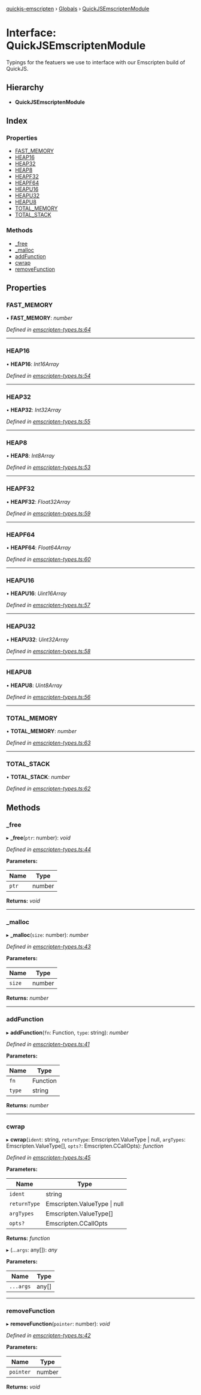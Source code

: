 [quickjs-emscripten](../README.md) › [Globals](../globals.md) › [QuickJSEmscriptenModule](quickjsemscriptenmodule.md)

# Interface: QuickJSEmscriptenModule

Typings for the featuers we use to interface with our Emscripten build of
QuickJS.

## Hierarchy

* **QuickJSEmscriptenModule**

## Index

### Properties

* [FAST_MEMORY](quickjsemscriptenmodule.md#fast_memory)
* [HEAP16](quickjsemscriptenmodule.md#heap16)
* [HEAP32](quickjsemscriptenmodule.md#heap32)
* [HEAP8](quickjsemscriptenmodule.md#heap8)
* [HEAPF32](quickjsemscriptenmodule.md#heapf32)
* [HEAPF64](quickjsemscriptenmodule.md#heapf64)
* [HEAPU16](quickjsemscriptenmodule.md#heapu16)
* [HEAPU32](quickjsemscriptenmodule.md#heapu32)
* [HEAPU8](quickjsemscriptenmodule.md#heapu8)
* [TOTAL_MEMORY](quickjsemscriptenmodule.md#total_memory)
* [TOTAL_STACK](quickjsemscriptenmodule.md#total_stack)

### Methods

* [_free](quickjsemscriptenmodule.md#_free)
* [_malloc](quickjsemscriptenmodule.md#_malloc)
* [addFunction](quickjsemscriptenmodule.md#addfunction)
* [cwrap](quickjsemscriptenmodule.md#cwrap)
* [removeFunction](quickjsemscriptenmodule.md#removefunction)

## Properties

###  FAST_MEMORY

• **FAST_MEMORY**: *number*

*Defined in [emscripten-types.ts:64](https://github.com/justjake/quickjs-emscripten/blob/master/ts/emscripten-types.ts#L64)*

___

###  HEAP16

• **HEAP16**: *Int16Array*

*Defined in [emscripten-types.ts:54](https://github.com/justjake/quickjs-emscripten/blob/master/ts/emscripten-types.ts#L54)*

___

###  HEAP32

• **HEAP32**: *Int32Array*

*Defined in [emscripten-types.ts:55](https://github.com/justjake/quickjs-emscripten/blob/master/ts/emscripten-types.ts#L55)*

___

###  HEAP8

• **HEAP8**: *Int8Array*

*Defined in [emscripten-types.ts:53](https://github.com/justjake/quickjs-emscripten/blob/master/ts/emscripten-types.ts#L53)*

___

###  HEAPF32

• **HEAPF32**: *Float32Array*

*Defined in [emscripten-types.ts:59](https://github.com/justjake/quickjs-emscripten/blob/master/ts/emscripten-types.ts#L59)*

___

###  HEAPF64

• **HEAPF64**: *Float64Array*

*Defined in [emscripten-types.ts:60](https://github.com/justjake/quickjs-emscripten/blob/master/ts/emscripten-types.ts#L60)*

___

###  HEAPU16

• **HEAPU16**: *Uint16Array*

*Defined in [emscripten-types.ts:57](https://github.com/justjake/quickjs-emscripten/blob/master/ts/emscripten-types.ts#L57)*

___

###  HEAPU32

• **HEAPU32**: *Uint32Array*

*Defined in [emscripten-types.ts:58](https://github.com/justjake/quickjs-emscripten/blob/master/ts/emscripten-types.ts#L58)*

___

###  HEAPU8

• **HEAPU8**: *Uint8Array*

*Defined in [emscripten-types.ts:56](https://github.com/justjake/quickjs-emscripten/blob/master/ts/emscripten-types.ts#L56)*

___

###  TOTAL_MEMORY

• **TOTAL_MEMORY**: *number*

*Defined in [emscripten-types.ts:63](https://github.com/justjake/quickjs-emscripten/blob/master/ts/emscripten-types.ts#L63)*

___

###  TOTAL_STACK

• **TOTAL_STACK**: *number*

*Defined in [emscripten-types.ts:62](https://github.com/justjake/quickjs-emscripten/blob/master/ts/emscripten-types.ts#L62)*

## Methods

###  _free

▸ **_free**(`ptr`: number): *void*

*Defined in [emscripten-types.ts:44](https://github.com/justjake/quickjs-emscripten/blob/master/ts/emscripten-types.ts#L44)*

**Parameters:**

Name | Type |
------ | ------ |
`ptr` | number |

**Returns:** *void*

___

###  _malloc

▸ **_malloc**(`size`: number): *number*

*Defined in [emscripten-types.ts:43](https://github.com/justjake/quickjs-emscripten/blob/master/ts/emscripten-types.ts#L43)*

**Parameters:**

Name | Type |
------ | ------ |
`size` | number |

**Returns:** *number*

___

###  addFunction

▸ **addFunction**(`fn`: Function, `type`: string): *number*

*Defined in [emscripten-types.ts:41](https://github.com/justjake/quickjs-emscripten/blob/master/ts/emscripten-types.ts#L41)*

**Parameters:**

Name | Type |
------ | ------ |
`fn` | Function |
`type` | string |

**Returns:** *number*

___

###  cwrap

▸ **cwrap**(`ident`: string, `returnType`: Emscripten.ValueType | null, `argTypes`: Emscripten.ValueType[], `opts?`: Emscripten.CCallOpts): *function*

*Defined in [emscripten-types.ts:45](https://github.com/justjake/quickjs-emscripten/blob/master/ts/emscripten-types.ts#L45)*

**Parameters:**

Name | Type |
------ | ------ |
`ident` | string |
`returnType` | Emscripten.ValueType &#124; null |
`argTypes` | Emscripten.ValueType[] |
`opts?` | Emscripten.CCallOpts |

**Returns:** *function*

▸ (...`args`: any[]): *any*

**Parameters:**

Name | Type |
------ | ------ |
`...args` | any[] |

___

###  removeFunction

▸ **removeFunction**(`pointer`: number): *void*

*Defined in [emscripten-types.ts:42](https://github.com/justjake/quickjs-emscripten/blob/master/ts/emscripten-types.ts#L42)*

**Parameters:**

Name | Type |
------ | ------ |
`pointer` | number |

**Returns:** *void*
